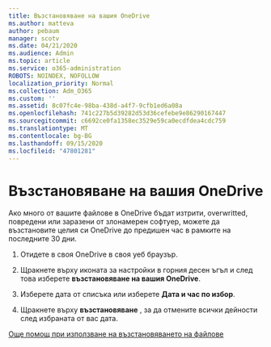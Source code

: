 ```yaml
---
title: Възстановяване на вашия OneDrive
ms.author: matteva
author: pebaum
manager: scotv
ms.date: 04/21/2020
ms.audience: Admin
ms.topic: article
ms.service: o365-administration
ROBOTS: NOINDEX, NOFOLLOW
localization_priority: Normal
ms.collection: Adm_O365
ms.custom: ''
ms.assetid: 8c07fc4e-98ba-438d-a4f7-9cfb1ed6a08a
ms.openlocfilehash: 741c227b5d39282d53d36cefebe9e86290167447
ms.sourcegitcommit: c6692ce0fa1358ec3529e59ca0ecdfdea4cdc759
ms.translationtype: MT
ms.contentlocale: bg-BG
ms.lasthandoff: 09/15/2020
ms.locfileid: "47801281"
---
```

# <a name="restore-your-onedrive"></a>Възстановяване на вашия OneDrive

Ако много от вашите файлове в OneDrive бъдат изтрити, overwritted, повредени или заразени от злонамерен софтуер, можете да възстановите целия си OneDrive до предишен час в рамките на последните 30 дни.
  
1. Отидете в своя OneDrive в своя уеб браузър.
    
2. Щракнете върху иконата за настройки в горния десен ъгъл и след това изберете **възстановяване на вашия OneDrive**.
    
3. Изберете дата от списъка или изберете **Дата и час по избор**.
    
4. Щракнете върху **възстановяване** , за да отмените всички дейности след избраната от вас дата. 
    
[Още помощ при използване на възстановяването на файлове](https://go.microsoft.com/fwlink/?linkid=872874)
  

